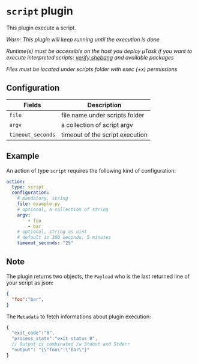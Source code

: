 # `script` plugin

This plugin execute a script.

*Warn: This plugin will keep running until the execution is done*

*Runtime(s) must be accessible on the host you deploy µTask if you want to execute interpreted scripts: [verify shebang](https://en.wikipedia.org/wiki/Shebang_(Unix)) and available packages*

*Files must be located under scripts folder with exec (+x) permissions*

## Configuration

|Fields|Description
|---|---
| `file` | file name under scripts folder
| `argv` | a collection of script argv
| `timeout_seconds` | timeout of the script execution

## Example

An action of type `script` requires the following kind of configuration:

```yaml
action:
  type: script
  configuration:
    # mandatory, string
    file: example.py
    # optional, a collection of string
    argv:
        - foo
        - bar
    # optional, string as uint
    # default is 300 seconds, 5 minutes
    timeout_seconds: "25"
```

## Note

The plugin returns two objects, the `Payload` who is the last returned line of your script as json:

```json
{
  "foo":"bar",
}
```

The `Metadata` to fetch informations about plugin execution:

```js
{
  "exit_code":"0",
  "process_state":"exit status 0",
  // Output is combinated /w Stdout and Stderr
  "output": "{\"foo\":\"bar\"}"
}
```
